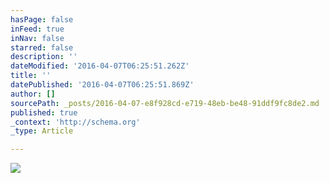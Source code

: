 ```yaml
---
hasPage: false
inFeed: true
inNav: false
starred: false
description: ''
dateModified: '2016-04-07T06:25:51.262Z'
title: ''
datePublished: '2016-04-07T06:25:51.869Z'
author: []
sourcePath: _posts/2016-04-07-e8f928cd-e719-48eb-be48-91ddf9fc8de2.md
published: true
_context: 'http://schema.org'
_type: Article

---
```

![](https://the-grid-user-content.s3-us-west-2.amazonaws.com/ab60b914-ee2f-40e1-8e46-a1f0739595d6.jpg)
